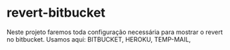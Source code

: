 # revert-bitbucket
Neste projeto faremos toda configuração necessária para mostrar o revert no bitbucket. Usamos aqui: BITBUCKET, HEROKU, TEMP-MAIL, 
